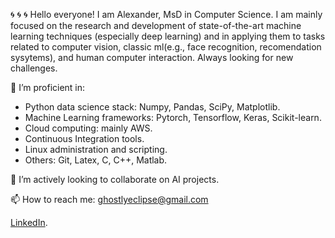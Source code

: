 🌀 🌀 🌀
Hello everyone!
I am Alexander, MsD in Computer Science. I am mainly focused on the research and development of state-of-the-art machine learning techniques (especially deep learning) and in applying them to tasks related to computer vision, classic ml(e.g., face recognition, recomendation sysytems), and human computer interaction. Always looking for new challenges.

🔭 I’m proficient in:

- Python data science stack: Numpy, Pandas, SciPy, Matplotlib.
- Machine Learning frameworks: Pytorch, Tensorflow, Keras, Scikit-learn.
- Cloud computing: mainly AWS.
- Continuous Integration tools.
- Linux administration and scripting.
- Others: Git, Latex, C, C++, Matlab.

👯 I’m actively looking to collaborate on AI projects.

📫 How to reach me: ghostlyeclipse@gmail.com

[LinkedIn](https://www.linkedin.com/in/roooiz/).
